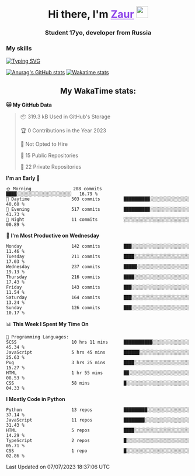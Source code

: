 <h1 align="center">
    Hi there, I'm 
    <a href="https://t.me/skyguy" target="_blank" style="color: #8C43EA">Zaur</a>
    <img src="https://github.com/blackcater/blackcater/raw/main/images/Hi.gif" height="32">
</h1>

<h3 align="center">
    Student 17yo, developer from Russia
</h3>  

### **My skills**
[![Typing SVG](https://readme-typing-svg.herokuapp.com?font=Oxanium&duration=3000&pause=1500&color=8C43EA&height=30&lines=Python:+FastAPI,+Flask,+Aiogram,+Telethon;SQL:+PostgreSQL,+SQLite;Javascript:+React.js;HTML,+CSS+(SCSS))](https://git.io/typing-svg)

[![Anurag's GitHub stats](https://github-readme-stats.vercel.app/api?username=mrskyguy&hide_title=true&count_private=true&show_icons=true&title_color=8C43EA&icon_color=BE57EA&bg_color=30,191919,341b56&text_color=B1B1B1&border_radius=10&hide_border=true)](https://github.com/anuraghazra/github-readme-stats)
[![Wakatime stats](https://github-readme-stats.vercel.app/api/wakatime?username=skyguy&hide_title=true&show_icons=true&title_color=8C43EA&icon_color=BE57EA&bg_color=30,191919,341b56&text_color=B1B1B1&border_radius=10&hide_border=true)](https://github.com/anuraghazra/github-readme-stats)


<h2 align="center"> My WakaTime stats: </h2>

<!--START_SECTION:waka-->
**🐱 My GitHub Data** 

> 📦 319.3 kB Used in GitHub's Storage 
 > 
> 🏆 0 Contributions in the Year 2023
 > 
> 🚫 Not Opted to Hire
 > 
> 📜 15 Public Repositories 
 > 
> 🔑 22 Private Repositories 
 > 
**I'm an Early 🐤** 

```text
🌞 Morning                208 commits         ████░░░░░░░░░░░░░░░░░░░░░   16.79 % 
🌆 Daytime                503 commits         ██████████░░░░░░░░░░░░░░░   40.60 % 
🌃 Evening                517 commits         ██████████░░░░░░░░░░░░░░░   41.73 % 
🌙 Night                  11 commits          ░░░░░░░░░░░░░░░░░░░░░░░░░   00.89 % 
```
📅 **I'm Most Productive on Wednesday** 

```text
Monday                   142 commits         ███░░░░░░░░░░░░░░░░░░░░░░   11.46 % 
Tuesday                  211 commits         ████░░░░░░░░░░░░░░░░░░░░░   17.03 % 
Wednesday                237 commits         █████░░░░░░░░░░░░░░░░░░░░   19.13 % 
Thursday                 216 commits         ████░░░░░░░░░░░░░░░░░░░░░   17.43 % 
Friday                   143 commits         ███░░░░░░░░░░░░░░░░░░░░░░   11.54 % 
Saturday                 164 commits         ███░░░░░░░░░░░░░░░░░░░░░░   13.24 % 
Sunday                   126 commits         ███░░░░░░░░░░░░░░░░░░░░░░   10.17 % 
```


📊 **This Week I Spent My Time On** 

```text
💬 Programming Languages: 
SCSS                     10 hrs 11 mins      ███████████░░░░░░░░░░░░░░   45.34 % 
JavaScript               5 hrs 45 mins       ██████░░░░░░░░░░░░░░░░░░░   25.63 % 
Pug                      3 hrs 25 mins       ████░░░░░░░░░░░░░░░░░░░░░   15.27 % 
HTML                     1 hr 55 mins        ██░░░░░░░░░░░░░░░░░░░░░░░   08.53 % 
CSS                      58 mins             █░░░░░░░░░░░░░░░░░░░░░░░░   04.33 % 
```

**I Mostly Code in Python** 

```text
Python                   13 repos            █████████░░░░░░░░░░░░░░░░   37.14 % 
JavaScript               11 repos            ████████░░░░░░░░░░░░░░░░░   31.43 % 
HTML                     5 repos             ████░░░░░░░░░░░░░░░░░░░░░   14.29 % 
TypeScript               2 repos             █░░░░░░░░░░░░░░░░░░░░░░░░   05.71 % 
CSS                      1 repo              █░░░░░░░░░░░░░░░░░░░░░░░░   02.86 % 
```




 Last Updated on 07/07/2023 18:37:06 UTC
<!--END_SECTION:waka-->
